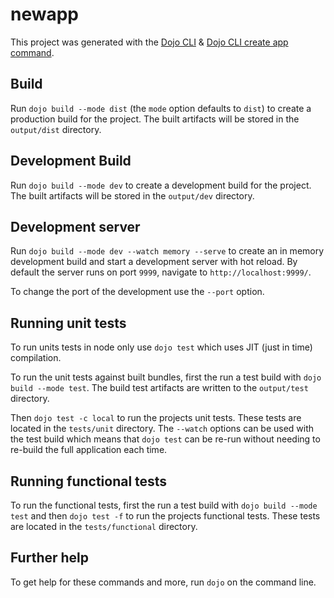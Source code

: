 # newapp

This project was generated with the [Dojo CLI](https://github.com/dojo/cli) & [Dojo CLI create app command](https://github.com/dojo/cli-create-app).

## Build

Run `dojo build --mode dist` (the `mode` option defaults to `dist`) to create a production build for the project. The built artifacts will be stored in the `output/dist` directory.

## Development Build

Run `dojo build --mode dev` to create a development build for the project. The built artifacts will be stored in the `output/dev` directory.

## Development server

Run `dojo build --mode dev --watch memory --serve` to create an in memory development build and start a development server with hot reload. By default the server runs on port `9999`, navigate to `http://localhost:9999/`.

To change the port of the development use the `--port` option.

## Running unit tests

To run units tests in node only use `dojo test` which uses JIT (just in time) compilation.

To run the unit tests against built bundles, first the run a test build with `dojo build --mode test`. The build test artifacts are written to the `output/test` directory.

Then `dojo test -c local` to run the projects unit tests. These tests are located in the `tests/unit` directory. The `--watch` options can be used with the test build which means that `dojo test` can be re-run without needing to re-build the full application each time.

## Running functional tests

To run the functional tests, first the run a test build with `dojo build --mode test` and then `dojo test -f` to run the projects functional tests. These tests are located in the `tests/functional` directory.

## Further help

To get help for these commands and more, run `dojo` on the command line.
